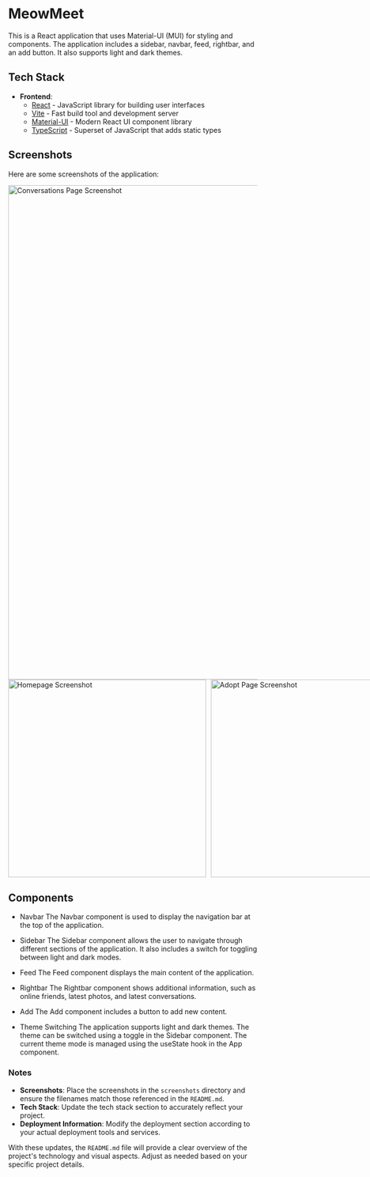 # MeowMeet

This is a React application that uses Material-UI (MUI) for styling and components. The application includes a sidebar, navbar, feed, rightbar, and an add button. It also supports light and dark themes.

## Tech Stack

- **Frontend**:
  - [React](https://reactjs.org/) - JavaScript library for building user interfaces
  - [Vite](https://vitejs.dev/) - Fast build tool and development server
  - [Material-UI](https://mui.com/) - Modern React UI component library
  - [TypeScript](https://www.typescriptlang.org/) - Superset of JavaScript that adds static types

## Screenshots

Here are some screenshots of the application:

<img width="1000" alt="Conversations Page Screenshot" src="https://github.com/user-attachments/assets/083a3f9f-eec7-450e-9e82-a0d6eca1af6b">
<div style="display: flex; gap: 10px;">
  <img width="400" alt="Homepage Screenshot" src="https://github.com/user-attachments/assets/7b18a80b-5547-4e27-bd58-19b95d298452">
  <img width="400" alt="Adopt Page Screenshot" src="https://github.com/user-attachments/assets/4fa0218f-b365-41ba-a611-737bf5dd2052">
</div>

## Components

- Navbar
The Navbar component is used to display the navigation bar at the top of the application.

- Sidebar
The Sidebar component allows the user to navigate through different sections of the application. It also includes a switch for toggling between light and dark modes.

- Feed
The Feed component displays the main content of the application.

- Rightbar
The Rightbar component shows additional information, such as online friends, latest photos, and latest conversations.

- Add
The Add component includes a button to add new content.

- Theme Switching
The application supports light and dark themes. The theme can be switched using a toggle in the Sidebar component. The current theme mode is managed using the useState hook in the App component.

### Notes

- **Screenshots**: Place the screenshots in the `screenshots` directory and ensure the filenames match those referenced in the `README.md`.
- **Tech Stack**: Update the tech stack section to accurately reflect your project.
- **Deployment Information**: Modify the deployment section according to your actual deployment tools and services.

With these updates, the `README.md` file will provide a clear overview of the project's technology and visual aspects. Adjust as needed based on your specific project details.

